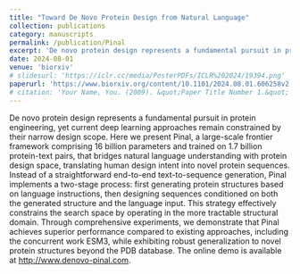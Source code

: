 ```yaml
---
title: "Toward De Novo Protein Design from Natural Language"
collection: publications
category: manuscripts
permalink: /publication/Pinal
excerpt: 'De novo protein design represents a fundamental pursuit in protein engineering, yet current deep learning approaches remain constrained by their narrow design scope. Here we present Pinal, a large-scale frontier framework comprising 16 billion parameters and trained on 1.7 billion protein-text pairs, that bridges natural language understanding with protein design space, translating human design intent into novel protein sequences. Instead of a straightforward end-to-end text-to-sequence generation, Pinal implements a two-stage process: first generating protein structures based on language instructions, then designing sequences conditioned on both the generated structure and the language input. This strategy effectively constrains the search space by operating in the more tractable structural domain. Through comprehensive experiments, we demonstrate that Pinal achieves superior performance compared to existing approaches, including the concurrent work ESM3, while exhibiting robust generalization to novel protein structures beyond the PDB database.'
date: 2024-08-01
venue: 'biorxiv'
# slidesurl: 'https://iclr.cc/media/PosterPDFs/ICLR%202024/19394.png'
paperurl: 'https://www.biorxiv.org/content/10.1101/2024.08.01.606258v2.abstract'
# citation: 'Your Name, You. (2009). &quot;Paper Title Number 1.&quot; <i>Journal 1</i>. 1(1).'
---
```


De novo protein design represents a fundamental pursuit in protein engineering, yet current deep learning approaches remain constrained by their narrow design scope. Here we present Pinal, a large-scale frontier framework comprising 16 billion parameters and trained on 1.7 billion protein-text pairs, that bridges natural language understanding with protein design space, translating human design intent into novel protein sequences. Instead of a straightforward end-to-end text-to-sequence generation, Pinal implements a two-stage process: first generating protein structures based on language instructions, then designing sequences conditioned on both the generated structure and the language input. This strategy effectively constrains the search space by operating in the more tractable structural domain. Through comprehensive experiments, we demonstrate that Pinal achieves superior performance compared to existing approaches, including the concurrent work ESM3, while exhibiting robust generalization to novel protein structures beyond the PDB database. The online demo is available at http://www.denovo-pinal.com.